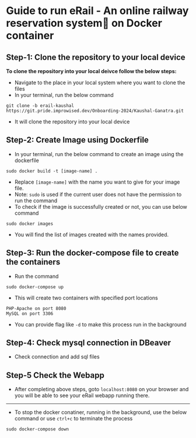 # Guide to run eRail - An online railway reservation system🎫 on Docker container

## Step-1: Clone the repository to your local device

**To clone the repository into your local deivce follow the below steps:**

- Navigate to the place in your local system where you want to clone the files
- In your terminal, run the below command

```
git clone -b erail-kaushal https://git.pride.improwised.dev/Onboarding-2024/Kaushal-Ganatra.git
```

 - It will clone the repository into your local device

## Step-2: Create Image using Dockerfile

- In your terminal, run the below command to create an image using the dockerfile

```
sudo docker build -t [image-name] .
```

- Replace `[image-name]` with the name you want to give for your image file.
- Note: `sudo` is used if the current user does not have the permission to run the command
- To check if the image is successfully created or not, you can use below command 

```
sudo docker images
```

- You will find the list of images created with the names provided.

## Step-3: Run the docker-compose file to create the containers

- Run the command

```
sudo docker-compose up
```

- This will create two containers with specified port locations
```
PHP-Apache on port 8080
MySQL on port 3306
```
- You can provide flag like `-d` to make this process run in the background

## Step-4: Check mysql connection in DBeaver

- Check connection and add sql files

## Step-5 Check the Webapp

- After completing above steps, goto `localhost:8080` on your browser and you will be able to see your eRail webapp running there.

-----------

- To stop the docker conatiner, running in the background, use the below command or use `ctrl+c` to terminate the process
```
sudo docker-compose down
```
